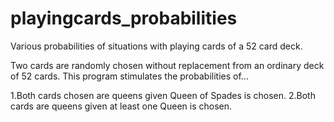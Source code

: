 # playingcards_probabilities
Various probabilities of situations with playing cards of a 52 card deck.

Two cards are randomly chosen without replacement from an ordinary deck of 52 cards. This program stimulates the probabilities of...  

1.Both cards chosen are queens given Queen of Spades is chosen. 
2.Both cards are queens given at least one Queen is chosen.
